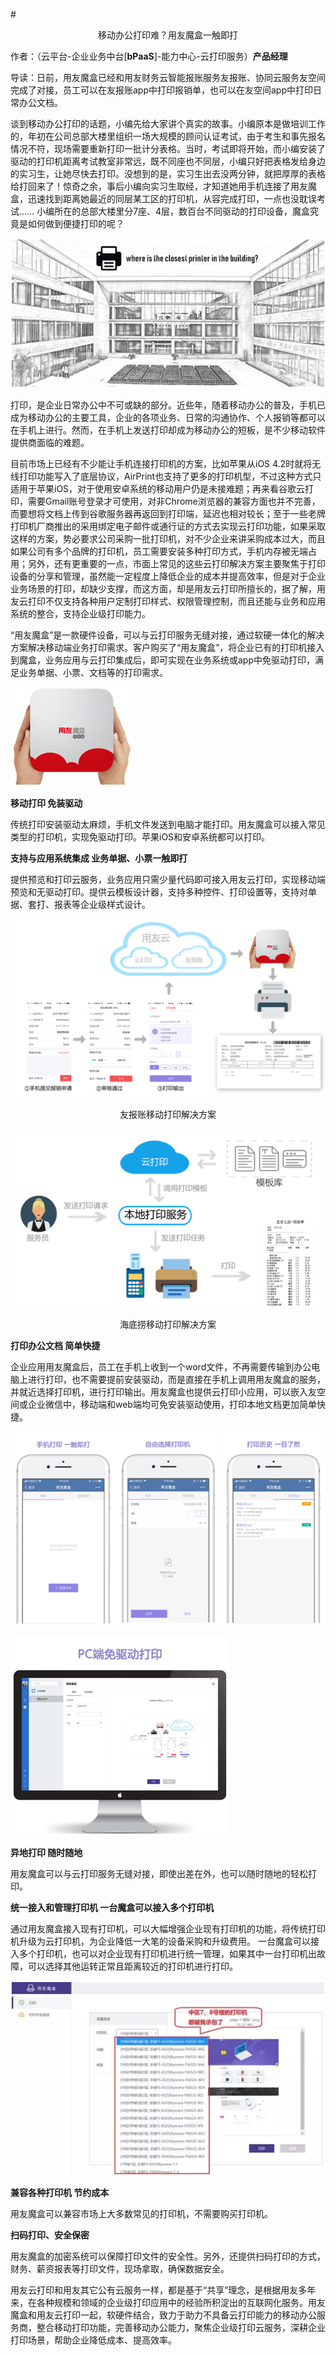#<p align="center">移动办公打印难？用友魔盒一触即打</p>
作者：（云平台-企业业务中台[**bPaaS**]-能力中心-云打印服务）**产品经理**

导读：日前，用友魔盒已经和用友财务云智能报账服务友报账、协同云服务友空间完成了对接，员工可以在友报账app中打印报销单，也可以在友空间app中打印日常办公文档。

谈到移动办公打印的话题，小编先给大家讲个真实的故事。小编原本是做培训工作的，年初在公司总部大楼里组织一场大规模的顾问认证考试，由于考生和事先报名情况不符，现场需要重新打印一批计分表格。当时，考试即将开始，而小编安装了驱动的打印机距离考试教室非常远，既不同座也不同层，小编只好把表格发给身边的实习生，让她尽快去打印。没想到的是，实习生出去没两分钟，就把厚厚的表格给打回来了！惊奇之余，事后小编向实习生取经，才知道她用手机连接了用友魔盒，迅速找到距离她最近的同层某工区的打印机，从容完成打印，一点也没耽误考试…… 小编所在的总部大楼里分7座、4层，数百台不同驱动的打印设备，魔盒究竟是如何做到便捷打印的呢？

![](/articles/201806/images/article8/images8.1.png)

打印，是企业日常办公中不可或缺的部分。近些年，随着移动办公的普及，手机已成为移动办公的主要工具，企业的各项业务、日常的沟通协作、个人报销等都可以在手机上进行。然而，在手机上发送打印却成为移动办公的短板，是不少移动软件提供商面临的难题。

目前市场上已经有不少能让手机连接打印机的方案，比如苹果从iOS 4.2时就将无线打印功能写入了底层协议，AirPrint也支持了更多的打印机型，不过这种方式只适用于苹果iOS，对于使用安卓系统的移动用户仍是未接难题；再来看谷歌云打印，需要Gmail账号登录才可使用，对非Chrome浏览器的兼容方面也并不完善，而要想将文档上传到谷歌服务器再返回到打印端，延迟也相对较长；至于一些老牌打印机厂商推出的采用绑定电子邮件或通行证的方式去实现云打印功能，如果采取这样的方案，势必要求公司采购一批打印机，对不少企业来讲采购成本过大，而且如果公司有多个品牌的打印机，员工需要安装多种打印方式，手机内存被无端占用；另外，还有更重要的一点，市面上常见的这些云打印解决方案主要聚焦于打印设备的分享和管理，虽然能一定程度上降低企业的成本并提高效率，但是对于企业业务场景的打印，却缺少支撑，而这方面，却是用友云打印所擅长的，据了解，用友云打印不仅支持各种用户定制打印样式、权限管理控制，而且还能与业务和应用系统的整合，支持企业级打印能力。

“用友魔盒”是一款硬件设备，可以与云打印服务无缝对接，通过软硬一体化的解决方案解决移动端业务打印需求。客户购买了“用友魔盒”，将企业已有的打印机接入到魔盒，业务应用与云打印集成后，即可实现在业务系统或app中免驱动打印，满足业务单据、小票、文档等的打印需求。

![](/articles/201806/images/article8/images8.2.png)

**移动打印  免装驱动**

传统打印安装驱动太麻烦，手机文件发送到电脑才能打印。用友魔盒可以接入常见类型的打印机，实现免驱动打印。苹果iOS和安卓系统都可以打印。

**支持与应用系统集成  业务单据、小票一触即打**

提供预览和打印云服务，业务应用只需少量代码即可接入用友云打印，实现移动端预览和无驱动打印。提供云模板设计器，支持多种控件、打印设置等，支持对单据、套打、报表等企业级样式设计。

![](/articles/201806/images/article8/images8.3.png)
<p align="center">友报账移动打印解决方案</p>

![](/articles/201806/images/article8/images8.4.png)
<p align="center">海底捞移动打印解决方案</p>

**打印办公文档  简单快捷**

企业应用用友魔盒后，员工在手机上收到一个word文件，不再需要传输到办公电脑上进行打印，也不需要提前安装驱动，而是直接在手机上调用用友魔盒的服务，并就近选择打印机，进行打印输出。用友魔盒也提供云打印小应用，可以嵌入友空间或企业微信中，移动端和web端均可免安装驱动使用，打印本地文档更加简单快捷。

![](/articles/201806/images/article8/images8.5.png)

![](/articles/201806/images/article8/images8.6.png)

**异地打印 随时随地**

用友魔盒可以与云打印服务无缝对接，即使出差在外，也可以随时随地的轻松打印。

**统一接入和管理打印机 一台魔盒可以接入多个打印机**

通过用友魔盒接入现有打印机，可以大幅增强企业现有打印机的功能，将传统打印机升级为云打印机，为企业降低一大笔的设备采购和升级费用。
一台魔盒可以接入多个打印机，也可以对企业现有打印机进行统一管理，如果其中一台打印机出故障，可以选择其他运转正常且距离较近的打印机进行打印。

![](/articles/201806/images/article8/images8.7.png)

**兼容各种打印机  节约成本**

用友魔盒可以兼容市场上大多数常见的打印机，不需要购买打印机。

**扫码打印、安全保密**

用友魔盒的加密系统可以保障打印文件的安全性。另外，还提供扫码打印的方式，财务、薪资报表等打印文件，现场拿取，确保数据安全。

用友云打印和用友其它公有云服务一样，都是基于“共享”理念，是根据用友多年来，在各种规模和领域的企业级打印应用中的经验所积淀出的互联网化服务。用友魔盒和用友云打印一起，软硬件结合，致力于助力不具备云打印能力的移动办公服务商，整合移动打印功能，完善移动办公能力，聚焦企业级打印云服务，深耕企业打印场景，帮助企业降低成本、提高效率。
